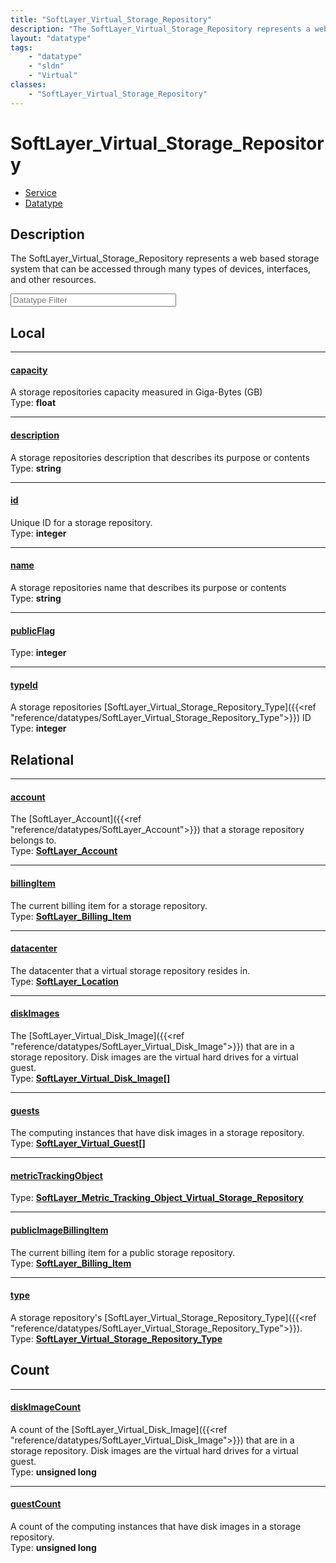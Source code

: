 ```yaml
---
title: "SoftLayer_Virtual_Storage_Repository"
description: "The SoftLayer_Virtual_Storage_Repository represents a web based storage system that can be accessed through many types o... "
layout: "datatype"
tags:
    - "datatype"
    - "sldn"
    - "Virtual"
classes:
    - "SoftLayer_Virtual_Storage_Repository"
---
```


# SoftLayer_Virtual_Storage_Repository
<div id='service-datatype'>
    <ul id='sldn-reference-tabs'>
    <li id='service'> <a href='/reference/services/SoftLayer_Virtual_Storage_Repository' >Service</a></li>    <li id='datatype'> <a href='/reference/datatypes/SoftLayer_Virtual_Storage_Repository' >Datatype</a></li>
    </ul>
</div>

## Description 


The SoftLayer_Virtual_Storage_Repository represents a web based storage system that can be accessed through many types of devices, interfaces, and other resources. 





<!-- Filer BEGIN -->
<div class="view-filters">
        <div class="clearfix">
            <div class="search-input-box">
                <input placeholder="Datatype Filter" onkeyup="titleSearch(inputId='prop-input', divId='properties', elementClass='prop-row')" 
                    type="text" id="prop-input" value="" size="30" maxlength="128" class="form-text">
            </div>
        </div>
</div>
<!-- Filer END -->

<div id="properties" class="content">
<div id="localProperties" class="prop-content" >

## Local
<div class="prop-row">

-----
[capacity]: #capacity
#### [capacity]
A storage repositories capacity measured in Giga-Bytes (GB)   
<span class="type-label">Type: </span>**float**  



</div>
<div class="prop-row">

-----
[description]: #description
#### [description]
A storage repositories description that describes its purpose or contents   
<span class="type-label">Type: </span>**string**  



</div>
<div class="prop-row">

-----
[id]: #id
#### [id]
Unique ID for a storage repository.   
<span class="type-label">Type: </span>**integer**  



</div>
<div class="prop-row">

-----
[name]: #name
#### [name]
A storage repositories name that describes its purpose or contents   
<span class="type-label">Type: </span>**string**  



</div>
<div class="prop-row">

-----
[publicFlag]: #publicflag
#### [publicFlag]
  
<span class="type-label">Type: </span>**integer**  



</div>
<div class="prop-row">

-----
[typeId]: #typeid
#### [typeId]
A storage repositories [SoftLayer_Virtual_Storage_Repository_Type]({{<ref "reference/datatypes/SoftLayer_Virtual_Storage_Repository_Type">}}) ID   
<span class="type-label">Type: </span>**integer**  



</div>
</div>
<!-- LOCAL PROPERTY END -->

<div id="relationalProperties"  class="prop-content" >

## Relational
<div class="prop-row">

-----
[account]: #account
#### [account]
The [SoftLayer_Account]({{<ref "reference/datatypes/SoftLayer_Account">}}) that a storage repository belongs to.  
<span class="type-label">Type: </span>**<a href='/reference/datatypes/SoftLayer_Account'>SoftLayer_Account </a>**  



</div>
<div class="prop-row">

-----
[billingItem]: #billingitem
#### [billingItem]
The current billing item for a storage repository.  
<span class="type-label">Type: </span>**<a href='/reference/datatypes/SoftLayer_Billing_Item'>SoftLayer_Billing_Item </a>**  



</div>
<div class="prop-row">

-----
[datacenter]: #datacenter
#### [datacenter]
The datacenter that a virtual storage repository resides in.  
<span class="type-label">Type: </span>**<a href='/reference/datatypes/SoftLayer_Location'>SoftLayer_Location </a>**  



</div>
<div class="prop-row">

-----
[diskImages]: #diskimages
#### [diskImages]
The [SoftLayer_Virtual_Disk_Image]({{<ref "reference/datatypes/SoftLayer_Virtual_Disk_Image">}}) that are in a storage repository. Disk images are the virtual hard drives for a virtual guest.  
<span class="type-label">Type: </span>**<a href='/reference/datatypes/SoftLayer_Virtual_Disk_Image'>SoftLayer_Virtual_Disk_Image[] </a>**  



</div>
<div class="prop-row">

-----
[guests]: #guests
#### [guests]
The computing instances that have disk images in a storage repository.  
<span class="type-label">Type: </span>**<a href='/reference/datatypes/SoftLayer_Virtual_Guest'>SoftLayer_Virtual_Guest[] </a>**  



</div>
<div class="prop-row">

-----
[metricTrackingObject]: #metrictrackingobject
#### [metricTrackingObject]
  
<span class="type-label">Type: </span>**<a href='/reference/datatypes/SoftLayer_Metric_Tracking_Object_Virtual_Storage_Repository'>SoftLayer_Metric_Tracking_Object_Virtual_Storage_Repository </a>**  



</div>
<div class="prop-row">

-----
[publicImageBillingItem]: #publicimagebillingitem
#### [publicImageBillingItem]
The current billing item for a public storage repository.  
<span class="type-label">Type: </span>**<a href='/reference/datatypes/SoftLayer_Billing_Item'>SoftLayer_Billing_Item </a>**  



</div>
<div class="prop-row">

-----
[type]: #type
#### [type]
A storage repository's [SoftLayer_Virtual_Storage_Repository_Type]({{<ref "reference/datatypes/SoftLayer_Virtual_Storage_Repository_Type">}}).  
<span class="type-label">Type: </span>**<a href='/reference/datatypes/SoftLayer_Virtual_Storage_Repository_Type'>SoftLayer_Virtual_Storage_Repository_Type </a>**  



</div>

## Count
<div class="prop-row">

-----
[diskImageCount]: #diskimagecount
#### [diskImageCount]
A count of the [SoftLayer_Virtual_Disk_Image]({{<ref "reference/datatypes/SoftLayer_Virtual_Disk_Image">}}) that are in a storage repository. Disk images are the virtual hard drives for a virtual guest.   
<span class="type-label">Type: </span>**unsigned long**  



</div>
<div class="prop-row">

-----
[guestCount]: #guestcount
#### [guestCount]
A count of the computing instances that have disk images in a storage repository.   
<span class="type-label">Type: </span>**unsigned long**  



</div>
</div>


